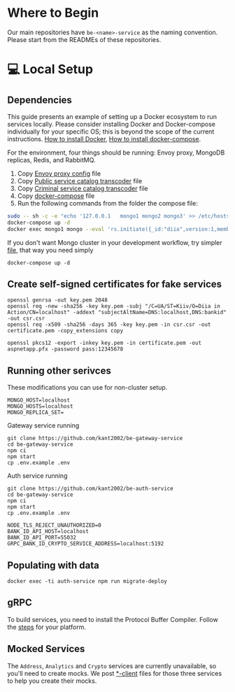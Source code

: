 # Where to Begin

Our main repositories have `be-<name>-service` as the naming convention. Please start from the READMEs of these repositories.

# 💻 Local Setup

## Dependencies

This guide presents an example of setting up a Docker ecosystem to run services locally. Please consider installing Docker and Docker-compose individually for your specific OS; this is beyond the scope of the current instructions. [How to install Docker](https://docs.docker.com/engine/install), [How to install docker-compose](https://docs.docker.com/compose/install/). 

For the environment, four things should be running: Envoy proxy, MongoDB replicas, Redis, and RabbitMQ.

1. Copy [Envoy proxy config](envoy.yaml) file
2. Copy [Public service catalog transcoder](public-service-catalog.pb) file
3. Copy [Criminal service catalog transcoder](criminal-cert-service.pb) file
4. Copy [docker-compose](docker-compose.cluster.yml) file
5. Run the following commands from the folder the compose file:

```bash
sudo -- sh -c -e "echo '127.0.0.1	mongo1 mongo2 mongo3' >> /etc/hosts"
docker-compose up -d
docker exec mongo1 mongo --eval 'rs.initiate({_id:"diia",version:1,members:[{_id:1,host:"mongo1:27017",priority:2},{_id:2,host:"mongo2:27017",priority:1},{_id:3,host:"mongo3:27017",priority:1}]}, { force: true })'
```

If you don't want Mongo cluster in your development workflow, try simpler [file](docker-compose.yml), that way you need simply
```
docker-compose up -d
```

## Create self-signed certificates for fake services

```
openssl genrsa -out key.pem 2048
openssl req -new -sha256 -key key.pem -subj "/C=UA/ST=Kiiv/O=Diia in Action/CN=localhost" -addext "subjectAltName=DNS:localhost,DNS:bankid" -out csr.csr
openssl req -x509 -sha256 -days 365 -key key.pem -in csr.csr -out certificate.pem -copy_extensions copy

openssl pkcs12 -export -inkey key.pem -in certificate.pem -out aspnetapp.pfx -password pass:12345678
```

## Running other serivces

These modifications you can use for non-cluster setup.
```
MONGO_HOST=localhost
MONGO_HOSTS=localhost
MONGO_REPLICA_SET=
```

Gateway service running

```
git clone https://github.com/kant2002/be-gateway-service
cd be-gateway-service
npm ci
npm start
cp .env.example .env
```

Auth service running
```
git clone https://github.com/kant2002/be-auth-service
cd be-gateway-service
npm ci
npm start
cp .env.example .env
```

```
NODE_TLS_REJECT_UNAUTHORIZED=0
BANK_ID_API_HOST=localhost
BANK_ID_API_PORT=55032
GRPC_BANK_ID_CRYPTO_SERVICE_ADDRESS=localhost:5192
```

## Populating with data

```
docker exec -ti auth-service npm run migrate-deploy
```

## gRPC

To build services, you need to install the Protocol Buffer Compiler.  Follow the [steps](https://grpc.io/docs/protoc-installation/) for your platform.

## Mocked Services

The `Address`, `Analytics` and `Crypto` services are currently unavailable, so you'll need to create mocks. We post [*-client](clients/) files for those three services to help you create their mocks.